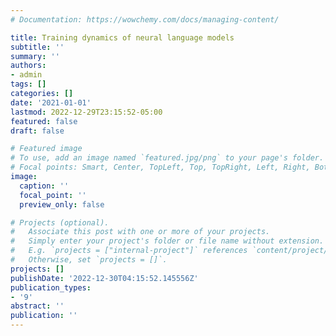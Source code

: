 ```yaml
---
# Documentation: https://wowchemy.com/docs/managing-content/

title: Training dynamics of neural language models
subtitle: ''
summary: ''
authors:
- admin
tags: []
categories: []
date: '2021-01-01'
lastmod: 2022-12-29T23:15:52-05:00
featured: false
draft: false

# Featured image
# To use, add an image named `featured.jpg/png` to your page's folder.
# Focal points: Smart, Center, TopLeft, Top, TopRight, Left, Right, BottomLeft, Bottom, BottomRight.
image:
  caption: ''
  focal_point: ''
  preview_only: false

# Projects (optional).
#   Associate this post with one or more of your projects.
#   Simply enter your project's folder or file name without extension.
#   E.g. `projects = ["internal-project"]` references `content/project/deep-learning/index.md`.
#   Otherwise, set `projects = []`.
projects: []
publishDate: '2022-12-30T04:15:52.145556Z'
publication_types:
- '9'
abstract: ''
publication: ''
---
```

